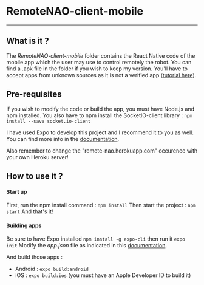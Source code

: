 # RemoteNAO-client-mobile
---

## What is it ?

The *RemoteNAO-client-mobile* folder contains the React Native code of the mobile app which the user may use to control remotely the robot.
You can find a .apk file in the folder if you wish to keep my version. You'll have to accept apps from unknown sources as it is not a verified app ([tutorial here](https://www.applivery.com/docs/troubleshooting/android-unknown-sources)).

## Pre-requisites

If you wish to modify the code or build the app, you must have Node.js and npm installed.
You also have to npm install the SocketIO-client library :
`npm install --save socket.io-client`

I have used Expo to develop this project and I recommend it to you as well. You can find more info in the [documentation](https://docs.expo.io/versions/latest/).

Also remember to change the "remote-nao.herokuapp.com" occurence with your own Heroku server!

## How to use it ?

#### Start up

First, run the npm install command : `npm install`
Then start the project : `npm start`
And that's it!

#### Building apps

Be sure to have Expo installed `npm install -g expo-cli` then run it `expo init`
Modify the *app.json* file as indicated in this [documentation](https://docs.expo.io/versions/latest/distribution/building-standalone-apps/#2-configure-appjson).

And build those apps :
* Android : `expo build:android`
* iOS : `expo build:ios` (you must have an Apple Developer ID to build it)